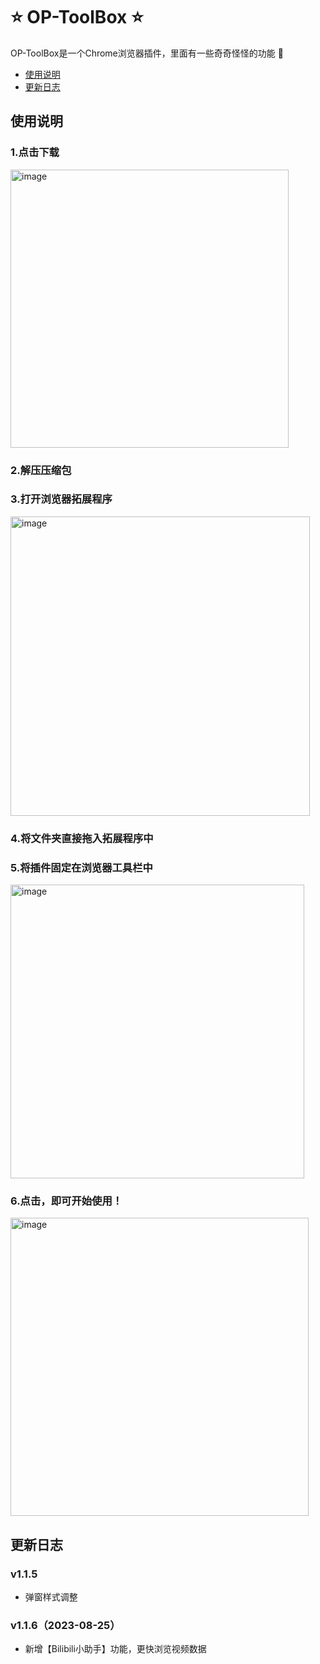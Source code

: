 # :star: OP-ToolBox :star:
OP-ToolBox是一个Chrome浏览器插件，里面有一些奇奇怪怪的功能 :eyes:
- [使用说明](#使用说明)
- [更新日志](#更新日志)
## 使用说明
<h3>1.点击下载</h3>
<img width="445" alt="image" src="https://github.com/WanGODW/OP-ToolBox/assets/108512706/4683cf87-541a-4a0f-a1df-98cce7adc382">
<h3>2.解压压缩包</h3>
<h3>3.打开浏览器拓展程序</h3>
<img width="479" alt="image" src="https://github.com/WanGODW/OP-ToolBox/assets/108512706/9c8c90e2-7056-4650-9042-95073337b4ef">
<h3>4.将文件夹直接拖入拓展程序中</h3>
<h3>5.将插件固定在浏览器工具栏中</h3>
<img width="470" alt="image" src="https://github.com/WanGODW/OP-ToolBox/assets/108512706/d43c28d9-79f8-4a7b-9e73-f8b934c7274d">
<h3>6.点击，即可开始使用！</h3>
<img width="477" alt="image" src="https://github.com/WanGODW/OP-ToolBox/assets/108512706/c4faac5a-a5f1-4a1f-abe8-66ba7927586b">

## 更新日志
### v1.1.5
- 弹窗样式调整
### v1.1.6（2023-08-25）
- 新增【Bilibili小助手】功能，更快浏览视频数据

